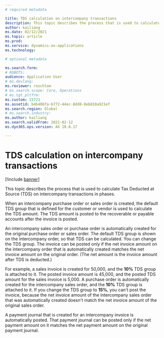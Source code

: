 ```yaml
---
# required metadata

title: TDS calculation on intercompany transactions
description: This topic describes the process that is used to calculate Tax Deducted at Source (TDS) on intercompany transactions in phases.
author: kailiang
ms.date: 02/12/2021
ms.topic: article
ms.prod: 
ms.service: dynamics-ax-applications
ms.technology: 

# optional metadata

ms.search.form: 
# ROBOTS: 
audience: Application User
# ms.devlang: 
ms.reviewer: roschlom
# ms.search.scope: Core, Operations
# ms.tgt_pltfrm: 
ms.custom: 15721
ms.assetid: b4b406fa-b772-44ec-8dd8-8eb818a921ef
ms.search.region: Global
# ms.search.industry: 
ms.author: kailiang
ms.search.validFrom: 2021-02-12
ms.dyn365.ops.version: AX 10.0.17

---
```


# TDS calculation on intercompany transactions

[!include [banner](../includes/banner.md)]

This topic describes the process that is used to calculate Tax Deducted at Source (TDS) on intercompany transactions in phases.

When an intercompany purchase order or sales order is created, the default TDS group that is defined for the customer or vendor is used to calculate the TDS amount. The TDS amount is posted to the recoverable or payable accounts after the invoice is posted.

An intercompany sales order or purchase order is automatically created for the original purchase order or sales order. The default TDS group is shown on the intercompany order, so that TDS can be calculated. You can change the TDS group. The invoice can be posted only if the net invoice amount on the intercompany order that is automatically created matches the net invoice amount on the original order. (The net amount is the invoice amount after TDS is deducted.)

For example, a sales invoice is created for 50,000, and the **10%** TDS group is attached to it. The posted invoice amount is 45,000, and the posted TDS amount for the sales invoice is 5,000. A purchase order is automatically created for the intercompany sales order, and the  **10%** TDS group is attached to it. If you change the TDS group to **15%**, you can't post the invoice, because the net invoice amount of the intercompany sales order that was automatically created doesn't match the net invoice amount of the original sales order.

A payment journal that is created for an intercompany invoice is automatically posted. That payment journal can be posted only if the net payment amount on it matches the net payment amount on the original payment journal.
